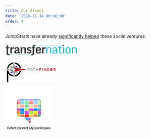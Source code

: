 ```yaml
---
title: Our Alumni
date: '2016-11-14 00:00:00'
order: 4
---
```

JumpStarts have already <u>significantly helped</u> these social ventures:

<div class="mt4">

<a href="http://transfernation.org/" target="_blank"> <img src="/uploads/transfernation-logo-3.png"> </a>

<a href="http://transfernation.org/" target="_blank"> <img src="/uploads/pathfinder-logo.png"> </a>

<a href="http://transfernation.org/" target="_blank"> <img src="/uploads/mcp-logo-4.jpg"> </a>

</div>
